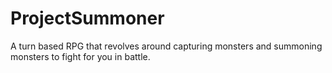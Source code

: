 # ProjectSummoner
A turn based RPG that revolves around capturing monsters and summoning monsters to fight for you in battle.
